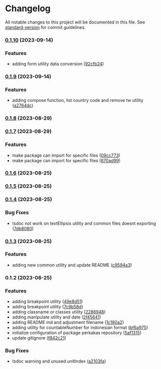 # Changelog

All notable changes to this project will be documented in this file. See [standard-version](https://github.com/conventional-changelog/standard-version) for commit guidelines.

### [0.1.10](https://github.com/rahxephonz/perkakas/compare/v0.1.9...v0.1.10) (2023-09-14)

### Features

- adding form utility data conversion ([92cfb24](https://github.com/rahxephonz/perkakas/commit/92cfb24bc5774c1336e28cd25489c3755023d64b))

### [0.1.9](https://github.com/rahxephonz/perkakas/compare/v0.1.8...v0.1.9) (2023-09-14)

### Features

- adding compose function, list country code and remove tw utility ([a2764dc](https://github.com/rahxephonz/perkakas/commit/a2764dce09c46efb86d5cc7ad633e4a5eba23d30))

### [0.1.8](https://github.com/rahxephonz/perkakas/compare/v0.1.7...v0.1.8) (2023-08-29)

### [0.1.7](https://github.com/rahxephonz/perkakas/compare/v0.1.6...v0.1.7) (2023-08-29)

### Features

- make package can import for specific files ([09cc773](https://github.com/rahxephonz/perkakas/commit/09cc773b4332bc5be95fc646b7c8f4b7eaf83c5e))
- make package can import for specific files ([870ad99](https://github.com/rahxephonz/perkakas/commit/870ad9949e04677865c259b7ffd7ed3ec28b7ae5))

### [0.1.6](https://github.com/rahxephonz/perkakas/compare/v0.1.5...v0.1.6) (2023-08-25)

### [0.1.5](https://github.com/rahxephonz/perkakas/compare/v0.1.4...v0.1.5) (2023-08-25)

### [0.1.4](https://github.com/ioofy/perkakas/compare/v0.1.3...v0.1.4) (2023-08-25)

### Bug Fixes

- tsdoc not work on textEllipsis utility and common files doesnt exporting ([7db8080](https://github.com/ioofy/perkakas/commit/7db8080df69ccfcf9c4b98aba7ef97266a93e680))

### [0.1.3](https://github.com/ioofy/perkakas/compare/v0.1.2...v0.1.3) (2023-08-25)

### Features

- adding new common utility and update README ([c9594a3](https://github.com/ioofy/perkakas/commit/c9594a3024848736cd287184cd74763f9dc8321d))

### 0.1.2 (2023-08-25)

### Features

- adding breakpoint utility ([49e8d51](https://github.com/ioofy/perkakas/commit/49e8d5176e5ff31e7e01cbb5cd4e74bcf18f6b57))
- adding breakpoint utility ([7c9b58d](https://github.com/ioofy/perkakas/commit/7c9b58d3d56bf42e65381a06659d7171145acb23))
- adding classname or classes utility ([2286948](https://github.com/ioofy/perkakas/commit/22869488fcbc5d430e481b925334d5a8db002b6d))
- adding manipulate utility and date ([2f45641](https://github.com/ioofy/perkakas/commit/2f456415280e4cacd00bfc74cd5b772aa9d17052))
- adding README md and adjustment filename ([1c180a2](https://github.com/ioofy/perkakas/commit/1c180a2de13b78850b30f80cc52831d3092833e6))
- adding utility for countableNumber for indonesian format ([bf6a975](https://github.com/ioofy/perkakas/commit/bf6a97539329d4c487f507555e9cde7dc5bbb993))
- initialize configuration of package perkakas repository ([5af1315](https://github.com/ioofy/perkakas/commit/5af13155fb7e82ca0613b80fc17e6ecfb583eb59))
- update gitignore ([f842c21](https://github.com/ioofy/perkakas/commit/f842c2151512bbef7b9c1640fdb761b4a2e6b7bc))

### Bug Fixes

- tsdoc warning and unused unitIndex ([a2103fa](https://github.com/ioofy/perkakas/commit/a2103fa39b7f0a099dcacef974ba7094485ec9a5))
